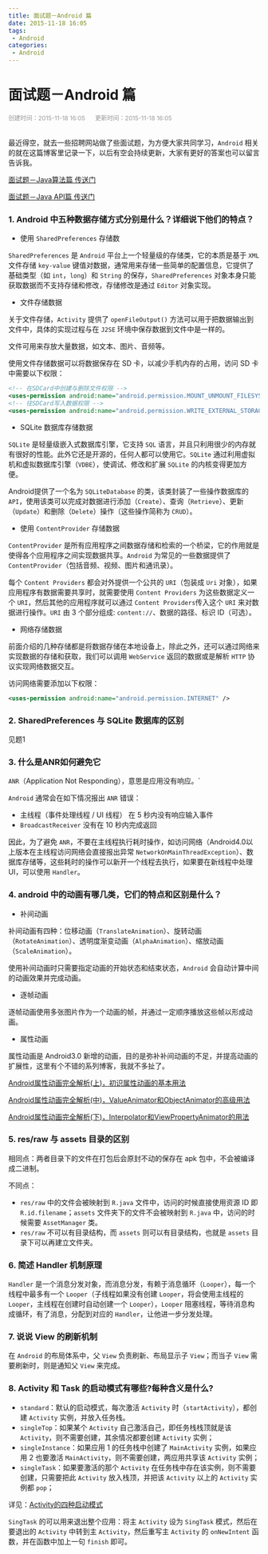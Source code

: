 ```yaml
---
title: 面试题－Android 篇
date: 2015-11-18 16:05
tags:
 - Android
categories:
 - Android
---
```


# 面试题－Android 篇

<div style="color: #999999; font-size: 12px;">
    <span>创建时间：2015-11-18 16:05</span>
    &nbsp;&nbsp;&nbsp;&nbsp;
    <span>更新时间：2015-11-18 16:05</span>
</div>
<br/>

最近得空，就去一些招聘网站做了些面试题，为方便大家共同学习，`Android` 相关的就在这篇博客里记录一下，以后有空会持续更新，大家有更好的答案也可以留言告诉我。

[面试题－Java算法篇 传送门](http://blog.csdn.net/u014165119/article/details/49908451)

[面试题－Java API篇 传送门](http://blog.csdn.net/u014165119/article/details/49910119)

### 1. Android 中五种数据存储方式分别是什么？详细说下他们的特点？

* 使用 `SharedPreferences` 存储数

`SharedPreferences` 是 `Android` 平台上一个轻量级的存储类，它的本质是基于 `XML` 文件存储 `key-value` 键值对数据，通常用来存储一些简单的配置信息，它提供了基础类型（如 `int`，`long`）和 `String` 的保存，`SharedPreferences` 对象本身只能获取数据而不支持存储和修改，存储修改是通过 `Editor` 对象实现。

* 文件存储数据

关于文件存储，`Activity` 提供了 `openFileOutput()` 方法可以用于把数据输出到文件中，具体的实现过程与在 `J2SE` 环境中保存数据到文件中是一样的。

文件可用来存放大量数据，如文本、图片、音频等。

使用文件存储数据可以将数据保存在 SD 卡，以减少手机内存的占用，访问 SD 卡中需要以下权限：

```xml
<!-- 在SDCard中创建与删除文件权限 -->
<uses-permission android:name="android.permission.MOUNT_UNMOUNT_FILESYSTEMS"/>
<!-- 往SDCard写入数据权限 -->
<uses-permission android:name="android.permission.WRITE_EXTERNAL_STORAGE"/> 
```

* SQLite 数据库存储数据

`SQLite` 是轻量级嵌入式数据库引擎，它支持 `SQL` 语言，并且只利用很少的内存就有很好的性能。此外它还是开源的，任何人都可以使用它。`SQLite` 通过利用虚拟机和虚拟数据库引擎（`VDBE`），使调试、修改和扩展 `SQLite` 的内核变得更加方便。

Android提供了一个名为 `SQLiteDatabase` 的类，该类封装了一些操作数据库的 `API`，使用该类可以完成对数据进行添加（`Create`）、查询（`Retrieve`）、更新（`Update`）和删除（`Delete`）操作（这些操作简称为 `CRUD`）。

* 使用 `ContentProvider` 存储数据

`ContentProvider` 是所有应用程序之间数据存储和检索的一个桥梁，它的作用就是使得各个应用程序之间实现数据共享。`Android` 为常见的一些数据提供了 `ContentProvider`（包括音频、视频、图片和通讯录）。

每个 `Content Providers` 都会对外提供一个公共的 `URI`（包装成 `Uri` 对象），如果应用程序有数据需要共享时，就需要使用 `Content Providers` 为这些数据定义一个 `URI`，然后其他的应用程序就可以通过 `Content Providers`传入这个 `URI` 来对数据进行操作。`URI` 由 3 个部分组成: `content://`、数据的路径、标识 ID（可选）。

* 网络存储数据

前面介绍的几种存储都是将数据存储在本地设备上，除此之外，还可以通过网络来实现数据的存储和获取，我们可以调用 `WebService` 返回的数据或是解析 `HTTP` 协议实现网络数据交互。

访问网络需要添加以下权限：

```xml
<uses-permission android:name="android.permission.INTERNET" />  
```

### 2. SharedPreferences 与 SQLite 数据库的区别

见题1

### 3. 什么是ANR如何避免它

`ANR`（Application Not Responding），意思是应用没有响应。`

`Android` 通常会在如下情况报出 `ANR` 错误：

* 主线程（事件处理线程 / UI 线程） 在 5 秒内没有响应输入事件
* `BroadcastReceiver` 没有在 10 秒内完成返回

因此，为了避免 `ANR`，不要在主线程执行耗时操作，如访问网络（Android4.0以上版本在主线程访问网络会直接报出异常 `NetworkOnMainThreadException`）、数据库存储等，这些耗时的操作可以新开一个线程去执行，如果要在新线程中处理 UI，可以使用 `Handler`。

### 4. android 中的动画有哪几类，它们的特点和区别是什么？ 

* 补间动画

补间动画有四种：位移动画（`TranslateAnimation`）、旋转动画（`RotateAnimation`）、透明度渐变动画（`AlphaAnimation`）、缩放动画（`ScaleAnimation`）。

使用补间动画时只需要指定动画的开始状态和结束状态，`Android` 会自动计算中间的动画效果并完成动画。

* 逐帧动画

逐帧动画使用多张图片作为一个动画的帧，并通过一定顺序播放这些帧以形成动画。

* 属性动画

属性动画是 Android3.0 新增的动画，目的是弥补补间动画的不足，并提高动画的扩展性，这里有个不错的系列博客，我就不多扯了。

[Android属性动画完全解析(上)，初识属性动画的基本用法](http://blog.csdn.net/guolin_blog/article/details/43536355)

[Android属性动画完全解析(中)，ValueAnimator和ObjectAnimator的高级用法](http://blog.csdn.net/guolin_blog/article/details/43816093)

[Android属性动画完全解析(下)，Interpolator和ViewPropertyAnimator的用法](http://blog.csdn.net/guolin_blog/article/details/44171115)

### 5. res/raw 与 assets 目录的区别 

相同点：两者目录下的文件在打包后会原封不动的保存在 apk 包中，不会被编译成二进制。

不同点：

* `res/raw` 中的文件会被映射到 `R.java` 文件中，访问的时候直接使用资源 ID 即 `R.id.filename`；`assets` 文件夹下的文件不会被映射到 `R.java` 中，访问的时候需要 `AssetManager` 类。
* `res/raw` 不可以有目录结构，而 `assets` 则可以有目录结构，也就是 `assets` 目录下可以再建立文件夹。

### 6. 简述 Handler 机制原理 

`Handler` 是一个消息分发对象，而消息分发，有赖于消息循环（`Looper`），每一个线程中最多有一个 `Looper`（子线程如果没有创建 `Looper`，将会使用主线程的 `Looper`，主线程在创建时自动创建一个 `Looper`），`Looper` 阻塞线程，等待消息构成循环，有了消息，分配到对应的 `Handler`，让他进一步分发处理。

### 7. 说说 View 的刷新机制

在 `Android` 的布局体系中，父 `View` 负责刷新、布局显示子 `View`；而当子 `View` 需要刷新时，则是通知父 `View` 来完成。

### 8. Activity 和 Task 的启动模式有哪些?每种含义是什么?

* `standard`：默认的启动模式，每次激活 `Activity` 时（`startActivity`），都创建 `Activity` 实例，并放入任务栈。
* `singleTop`：如果某个 `Activity` 自己激活自己，即任务栈栈顶就是该 `Activity`，则不需要创建，其余情况都要创建 `Activity` 实例；
* `singleInstance`：如果应用 1 的任务栈中创建了 `MainActivity` 实例，如果应用 2 也要激活 `MainActivity`，则不需要创建，两应用共享该 `Activity` 实例；
* `singleTask`：如果要激活的那个 `Activity` 在任务栈中存在该实例，则不需要创建，只需要把此 `Activity` 放入栈顶，并把该 `Activity` 以上的 `Activity` 实例都 `pop`；

详见：[Activity的四种启动模式](http://blog.csdn.net/zapzqc/article/details/8493481)

`SingTask` 的可以用来退出整个应用：将主 `Activity` 设为 `SingTask` 模式，然后在要退出的 `Activity` 中转到主 `Activity`，然后重写主 `Activity` 的 `onNewIntent` 函数，并在函数中加上一句 `finish` 即可。